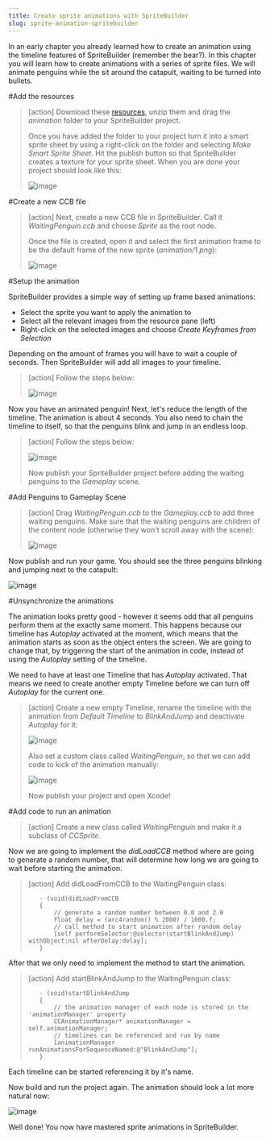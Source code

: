 ```yaml
---
title: Create sprite animations with SpriteBuilder
slug: sprite-animation-spritebuilder
---
```


In an early chapter you already learned how to create an animation using the timeline features of SpriteBuilder (remember the bear?). In this chapter you will learn how to create animations with a series of sprite files. We will animate penguins while the sit around the catapult, waiting to be turned into bullets.

#Add the resources

> [action]
> Download these [resources](https://s3.amazonaws.com/mgwu-misc/Spritebuilder+Tutorial/animation.zip), unzip them and drag the *animation* folder to your SpriteBuilder project.
>
> Once you have added the folder to your project turn it into a smart sprite sheet by using a right-click on the folder and selecting *Make Smart Sprite Sheet*. Hit the publish button so that SpriteBuilder creates a texture for your sprite sheet. When you are done your project should look like this:
>
> ![image](https://s3.amazonaws.com/mgwu-misc/Spritebuilder+Tutorial/SpriteBuilder_Sprite_Animation.png)

#Create a new CCB file

> [action]
> Next, create a new CCB file in SpriteBuilder. Call it *WaitingPenguin.ccb* and choose *Sprite* as the root node.
>
> Once the file is created, open it and select the first animation frame to be the default frame of the new sprite (*animation/1.png*):
>
> ![image](https://s3.amazonaws.com/mgwu-misc/Spritebuilder+Tutorial/Spritebuilder_AnimatedPenguin.png)

#Setup the animation

SpriteBuilder provides a simple way of setting up frame based animations:

- Select the sprite you want to apply the animation to
- Select all the relevant images from the resource pane (left)
- Right-click on the selected images and choose *Create Keyframes from Selection*

Depending on the amount of frames you will have to wait a couple of seconds. Then SpriteBuilder will add all images to your timeline. 

> [action]
> Follow the steps below:
>
> ![image](https://s3.amazonaws.com/mgwu-misc/Spritebuilder+Tutorial/SpriteAnimationManual.gif)

Now you have an animated penguin! Next, let's reduce the length of the timeline. The animation is about 4 seconds. You also need to chain the timeline to itself, so that the penguins blink and jump in an endless loop.

> [action]
> Follow the steps below:
>
> ![image](https://s3.amazonaws.com/mgwu-misc/Spritebuilder+Tutorial/SetTimeline.gif)
>
> Now publish your SpriteBuilder project before adding the waiting penguins to the *Gameplay* scene.

#Add Penguins to Gameplay Scene

> [action]
> Drag *WaitingPenguin.ccb* to the *Gameplay.ccb* to add three waiting penguins. Make sure that the waiting penguins are children of the content node (otherwise they won't scroll away with the scene):
>
> ![image](https://s3.amazonaws.com/mgwu-misc/Spritebuilder+Tutorial/Spritebuilder_WaitingPenguins.png)

Now publish and run your game. You should see the three penguins blinking and jumping next to the catapult:

![image](https://s3.amazonaws.com/mgwu-misc/Spritebuilder+Tutorial/SynchPenguinAnimation.gif)

#Unsynchronize the animations

The animation looks pretty good - however it seems odd that all penguins perform them at the exactly same moment. This happens because our timeline has *Autoplay* activated at the moment, which means that the animation starts as soon as the object enters the screen. We are going to change that, by triggering the start of the animation in code, instead of using the *Autoplay* setting of the timeline.

We need to have at least one Timeline that has *Autoplay* activated. That means we need to create another empty Timeline before we can turn off *Autoplay* for the current one.

> [action]
> Create a new empty Timeline, rename the timeline with the animation from *Default Timeline* to *BlinkAndJump* and deactivate *Autoplay* for it:
>
> ![image](https://s3.amazonaws.com/mgwu-misc/Spritebuilder+Tutorial/timeline_fix_1-1.gif)
>
> Also set a custom class called *WaitingPenguin*, so that we can add code to kick of the animation manually:
>
> ![image](https://s3.amazonaws.com/mgwu-misc/Spritebuilder+Tutorial/SpriteBuilder_WaitingPenguinCodeConnect.png)
>
> Now publish your project and open Xcode!

#Add code to run an animation

> [action]
> Create a new class called *WaitingPenguin* and make it a subclass of *CCSprite*.

Now we are going to implement the *didLoadCCB* method where are going to generate a random number, that will determine how long we are going to wait before starting the animation.

> [action]
> Add didLoadFromCCB to the WaitingPenguin class:
>
>        - (void)didLoadFromCCB
>        {
>            // generate a random number between 0.0 and 2.0
>            float delay = (arc4random() % 2000) / 1000.f;
>            // call method to start animation after random delay
>            [self performSelector:@selector(startBlinkAndJump) withObject:nil afterDelay:delay];
>        }

After that we only need to implement the method to start the animation.

> [action]
> Add startBlinkAndJump to the WaitingPenguin class:
>
>        - (void)startBlinkAndJump
>        {
>            // the animation manager of each node is stored in the 'animationManager' property
>            CCAnimationManager* animationManager = self.animationManager;
>            // timelines can be referenced and run by name
>            [animationManager runAnimationsForSequenceNamed:@"BlinkAndJump"];
>        }

Each timeline can be started referencing it by it's name.

Now build and run the project again. The animation should look a lot more natural now:

![image](https://s3.amazonaws.com/mgwu-misc/Spritebuilder+Tutorial/UnSynchPenguinAnimation.gif)

Well done! You now have mastered sprite animations in SpriteBuilder.
